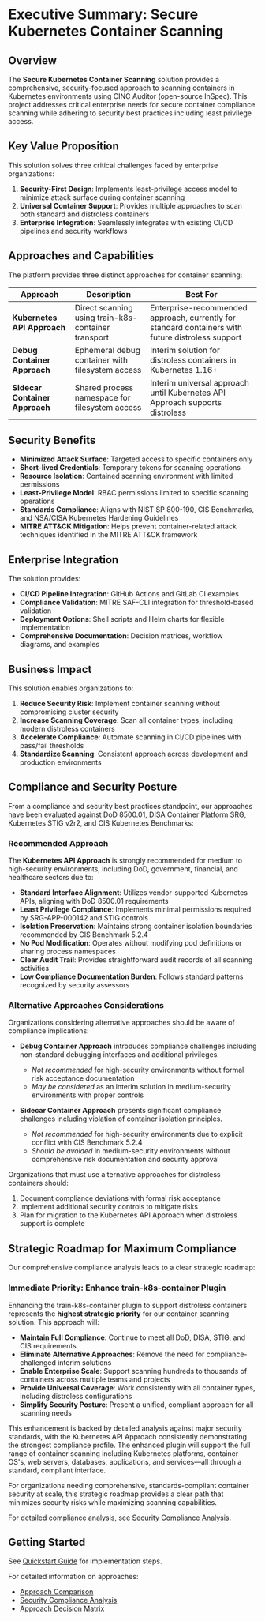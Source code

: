 # Executive Summary: Secure Kubernetes Container Scanning

## Overview

The **Secure Kubernetes Container Scanning** solution provides a comprehensive, security-focused approach to scanning containers in Kubernetes environments using CINC Auditor (open-source InSpec). This project addresses critical enterprise needs for secure container compliance scanning while adhering to security best practices including least privilege access.

## Key Value Proposition

This solution solves three critical challenges faced by enterprise organizations:

1. **Security-First Design**: Implements least-privilege access model to minimize attack surface during container scanning
2. **Universal Container Support**: Provides multiple approaches to scan both standard and distroless containers
3. **Enterprise Integration**: Seamlessly integrates with existing CI/CD pipelines and security workflows

## Approaches and Capabilities

The platform provides three distinct approaches for container scanning:

| Approach | Description | Best For |
|----------|-------------|----------|
| **Kubernetes API Approach** | Direct scanning using train-k8s-container transport | Enterprise-recommended approach, currently for standard containers with future distroless support |
| **Debug Container Approach** | Ephemeral debug container with filesystem access | Interim solution for distroless containers in Kubernetes 1.16+ |
| **Sidecar Container Approach** | Shared process namespace for filesystem access | Interim universal approach until Kubernetes API Approach supports distroless |

## Security Benefits

- **Minimized Attack Surface**: Targeted access to specific containers only
- **Short-lived Credentials**: Temporary tokens for scanning operations
- **Resource Isolation**: Contained scanning environment with limited permissions
- **Least-Privilege Model**: RBAC permissions limited to specific scanning operations
- **Standards Compliance**: Aligns with NIST SP 800-190, CIS Benchmarks, and NSA/CISA Kubernetes Hardening Guidelines
- **MITRE ATT&CK Mitigation**: Helps prevent container-related attack techniques identified in the MITRE ATT&CK framework

## Enterprise Integration

The solution provides:

- **CI/CD Pipeline Integration**: GitHub Actions and GitLab CI examples
- **Compliance Validation**: MITRE SAF-CLI integration for threshold-based validation
- **Deployment Options**: Shell scripts and Helm charts for flexible implementation
- **Comprehensive Documentation**: Decision matrices, workflow diagrams, and examples

## Business Impact

This solution enables organizations to:

1. **Reduce Security Risk**: Implement container scanning without compromising cluster security
2. **Increase Scanning Coverage**: Scan all container types, including modern distroless containers
3. **Accelerate Compliance**: Automate scanning in CI/CD pipelines with pass/fail thresholds
4. **Standardize Scanning**: Consistent approach across development and production environments

## Compliance and Security Posture

From a compliance and security best practices standpoint, our approaches have been evaluated against DoD 8500.01, DISA Container Platform SRG, Kubernetes STIG v2r2, and CIS Kubernetes Benchmarks:

### Recommended Approach

The **Kubernetes API Approach** is strongly recommended for medium to high-security environments, including DoD, government, financial, and healthcare sectors due to:

- **Standard Interface Alignment**: Utilizes vendor-supported Kubernetes APIs, aligning with DoD 8500.01 requirements
- **Least Privilege Compliance**: Implements minimal permissions required by SRG-APP-000142 and STIG controls
- **Isolation Preservation**: Maintains strong container isolation boundaries recommended by CIS Benchmark 5.2.4
- **No Pod Modification**: Operates without modifying pod definitions or sharing process namespaces
- **Clear Audit Trail**: Provides straightforward audit records of all scanning activities
- **Low Compliance Documentation Burden**: Follows standard patterns recognized by security assessors

### Alternative Approaches Considerations

Organizations considering alternative approaches should be aware of compliance implications:

- **Debug Container Approach** introduces compliance challenges including non-standard debugging interfaces and additional privileges.
  - *Not recommended* for high-security environments without formal risk acceptance documentation
  - *May be considered* as an interim solution in medium-security environments with proper controls

- **Sidecar Container Approach** presents significant compliance challenges including violation of container isolation principles.
  - *Not recommended* for high-security environments due to explicit conflict with CIS Benchmark 5.2.4
  - *Should be avoided* in medium-security environments without comprehensive risk documentation and security approval

Organizations that must use alternative approaches for distroless containers should:
1. Document compliance deviations with formal risk acceptance
2. Implement additional security controls to mitigate risks
3. Plan for migration to the Kubernetes API Approach when distroless support is complete

## Strategic Roadmap for Maximum Compliance

Our comprehensive compliance analysis leads to a clear strategic roadmap:

### Immediate Priority: Enhance train-k8s-container Plugin

Enhancing the train-k8s-container plugin to support distroless containers represents the **highest strategic priority** for our container scanning solution. This approach will:

- **Maintain Full Compliance**: Continue to meet all DoD, DISA, STIG, and CIS requirements
- **Eliminate Alternative Approaches**: Remove the need for compliance-challenged interim solutions
- **Enable Enterprise Scale**: Support scanning hundreds to thousands of containers across multiple teams and projects
- **Provide Universal Coverage**: Work consistently with all container types, including distroless configurations
- **Simplify Security Posture**: Present a unified, compliant approach for all scanning needs

This enhancement is backed by detailed analysis against major security standards, with the Kubernetes API Approach consistently demonstrating the strongest compliance profile. The enhanced plugin will support the full range of container scanning including Kubernetes platforms, container OS's, web servers, databases, applications, and services—all through a standard, compliant interface.

For organizations needing comprehensive, standards-compliant container security at scale, this strategic roadmap provides a clear path that minimizes security risks while maximizing scanning capabilities.

For detailed compliance analysis, see [Security Compliance Analysis](security-compliance.md).

## Getting Started

See [Quickstart Guide](quickstart.md) for implementation steps.

For detailed information on approaches:
- [Approach Comparison](approach-comparison.md)
- [Security Compliance Analysis](security-compliance.md)
- [Approach Decision Matrix](approach-decision-matrix.md)